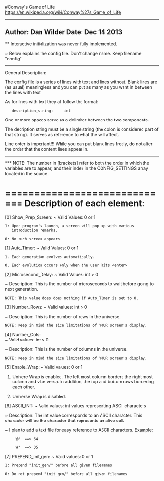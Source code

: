 #Conway's Game of Life
https://en.wikipedia.org/wiki/Conway%27s_Game_of_Life


---------------------
Author: Dan Wilder
Date: Dec 14 2013
---------------------

** Interactive initialization was never fully implemented. 

~ Below explains the config file.
    Don't change name. Keep filename "config".

------------------------------------------------------------------------

General Description:
  
  The config file is a series of lines with text and lines without.
  Blank lines are (as usual) meaningless and you can put as many 
  as you want in between the lines with text.


  As for lines with text they all follow the format:

       description_string:     int 


  One or more spaces serve as a delimiter between the two components.
  

  The decription string must be a single string (the colon 
    is considered part of that string). It serves as reference to what
    the <int value> will affect.



  Line order is important!!! While you can put blank lines freely, 
  do not alter the order that the content lines appear in. 

-----------------------------------------------------------------------



*** NOTE: The number in [brackets] refer to both the order in which 
          the variables are to appear, and their index in the 
          CONFIG_SETTINGS array located in the source.



 
=============================
Description of each element:
=============================



[0] Show_Prep_Screen:
  ~ Valid Values: 0 or 1
    
    1: Upon program's launch, a screen will pop up with various
       introduction remarks.

    0: No such screen appears.




[1] Auto_Timer:
  ~ Valid Values: 0 or 1

    1. Each generation evolves automatically.
    
    0. Each evolution occurs only when the user hits <enter>




[2] Microsecond_Delay:
  ~ Valid Values: int > 0 
   
  ~ Description:
    This is the number of microseconds to wait before going
    to next generation.

    NOTE: This value does does nothing if Auto_Timer is set to 0.




[3] Number_Rows:
  ~ Valid values: int > 0

  ~ Description: 
    This is the number of rows in the universe. 

    NOTE: Keep in mind the size limitations of YOUR screen's display.
         


 
[4] Number_Cols:  
  ~ Valid values: int > 0

  ~ Description: 
    This is the number of columns in the universe. 

    NOTE: Keep in mind the size limitations of YOUR screen's display.



[5] Enable_Wrap:
  ~ Valid values: 0 or 1

  1. Univere Wrap is enabled. The left most column borders the right 
     most column and vice versa. In addition, the top and bottom
     rows bordering each other.

  0. Universe Wrap is disabled. 




[6] ASCII_INT:
  ~ Valid values: int values representing ASCII characters
  
  ~ Description:
      The int value corresponds to an ASCII character. This character
      will be the character that represents an alive cell.
 
  ~ I plan to add a text file for easy reference to ASCII characters.
      Example:

        '@'  ==> 64
   
        '#'  ==> 35



[7] PREPEND_init_gen:
  ~ Valid values: 0 or 1

    1: Prepend "init_gen/" before all given filenames

    0: Do not prepend "init_gen/" before all given filenames
